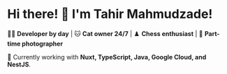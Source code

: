 # Hi there! 👋 I'm Tahir Mahmudzade!

👨‍💻 **Developer by day** | 🐱 **Cat owner 24/7** | ♟️ **Chess enthusiast** | 📸 **Part-time photographer**

🌱 Currently working with **Nuxt, TypeScript, Java, Google Cloud, and NestJS**.  
